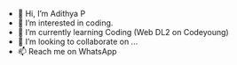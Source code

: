 - 👋 Hi, I’m Adithya P
- 👀 I’m interested in coding.
- 🌱 I’m currently learning Coding (Web DL2 on Codeyoung)
- 💞️ I’m looking to collaborate on ...
- 📫 Reach me on WhatsApp

<!---
Adithya-P-123/Adithya-P-123 is a ✨ special ✨ repository because its `README.md` (this file) appears on your GitHub profile.
You can click the Preview link to take a look at your changes.
--->
